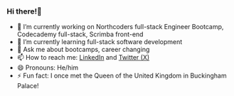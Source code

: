 ### Hi there!👋

- 🔭 I’m currently working on Northcoders full-stack Engineer Bootcamp, Codecademy full-stack, Scrimba front-end
- 🌱 I’m currently learning full-stack software development
- 💬 Ask me about bootcamps, career changing
- 📫 How to reach me: [LinkedIn](linkedin.com/in/anthonymmoran) and [Twitter (X)](https://twitter.com/TonyMCodes)
- 😄 Pronouns: He/him
- ⚡ Fun fact: I once met the Queen of the United Kingdom in Buckingham Palace!
